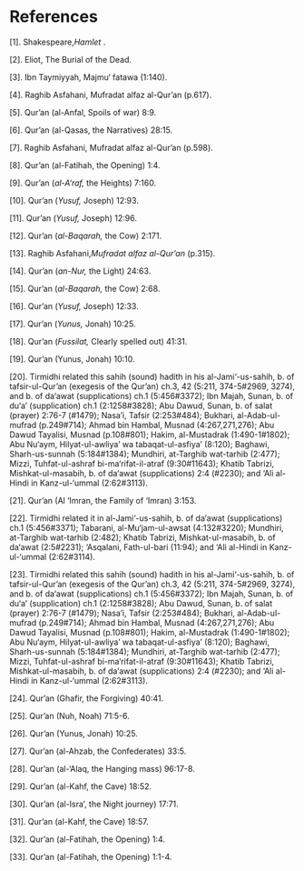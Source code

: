 References
==========

[1]. Shakespeare,*Hamlet* .

[2]. Eliot, The Burial of the Dead.

[3]. Ibn Taymiyyah, Majmu‘ fatawa (1:140).

[4]. Raghib Asfahani, Mufradat alfaz al-Qur’an (p.617).

[5]. Qur’an (al-Anfal, Spoils of war) 8:9.

[6]. Qur’an (al-Qasas, the Narratives) 28:15.

[7]. Raghib Asfahani, Mufradat alfaz al-Qur’an (p.598).

[8]. Qur’an (al-Fatihah, the Opening) 1:4.

[9]. Qur’an (*al-A‘raf,* the Heights) 7:160.

[10]. Qur’an (*Yusuf,* Joseph) 12:93.

[11]. Qur’an (*Yusuf,* Joseph) 12:96.

[12]. Qur’an (*al-Baqarah,* the Cow) 2:171.

[13]. Raghib Asfahani,*Mufradat alfaz al-Qur’an* (p.315).

[14]. Qur’an (*an-Nur,* the Light) 24:63.

[15]. Qur’an (*al-Baqarah,* the Cow) 2:68.

[16]. Qur’an (*Yusuf,* Joseph) 12:33.

[17]. Qur’an (*Yunus,* Jonah) 10:25.

[18]. Qur’an (*Fussilat,* Clearly spelled out) 41:31.

[19]. Qur’an (Yunus, Jonah) 10:10.

[20]. Tirmidhi related this sahih (sound) hadith in his
al-Jami‘-us-sahih, b. of tafsir-ul-Qur’an (exegesis of the Qur’an) ch.3,
42 (5:211, 374-5\#2969, 3274), and b. of da‘awat (supplications) ch.1
(5:456\#3372); Ibn Majah, Sunan, b. of du‘a’ (supplication) ch.1
(2:1258\#3828); Abu Dawud, Sunan, b. of salat (prayer) 2:76-7 (\#1479);
Nasa’i, Tafsir (2:253\#484); Bukhari, al-Adab-ul-mufrad (p.249\#714);
Ahmad bin Hambal, Musnad (4:267,271,276); Abu Dawud Tayalisi, Musnad
(p.108\#801); Hakim, al-Mustadrak (1:490-1\#1802); Abu Nu‘aym,
Hilyat-ul-awliya’ wa tabaqat-ul-asfiya’ (8:120); Baghawi,
Sharh-us-sunnah (5:184\#1384); Mundhiri, at-Targhib wat-tarhib (2:477);
Mizzi, Tuhfat-ul-ashraf bi-ma‘rifat-il-atraf (9:30\#11643); Khatib
Tabrizi, Mishkat-ul-masabih, b. of da‘awat (supplications) 2:4 (\#2230);
and ‘Ali al-Hindi in Kanz-ul-‘ummal (2:62\#3113).

[21]. Qur’an (Al ‘Imran, the Family of ‘Imran) 3:153.

[22]. Tirmidhi related it in al-Jami‘-us-sahih, b. of da‘awat
(supplications) ch.1 (5:456\#3371); Tabarani, al-Mu‘jam-ul-awsat
(4:132\#3220); Mundhiri, at-Targhib wat-tarhib (2:482); Khatib Tabrizi,
Mishkat-ul-masabih, b. of da‘awat (2:5\#2231); ‘Asqalani, Fath-ul-bari
(11:94); and ‘Ali al-Hindi in Kanz-ul-‘ummal (2:62\#3114).

[23]. Tirmidhi related this sahih (sound) hadith in his
al-Jami‘-us-sahih, b. of tafsir-ul-Qur’an (exegesis of the Qur’an) ch.3,
42 (5:211, 374-5\#2969, 3274), and b. of da‘awat (supplications) ch.1
(5:456\#3372); Ibn Majah, Sunan, b. of du‘a’ (supplication) ch.1
(2:1258\#3828); Abu Dawud, Sunan, b. of salat (prayer) 2:76-7 (\#1479);
Nasa’i, Tafsir (2:253\#484); Bukhari, al-Adab-ul-mufrad (p.249\#714);
Ahmad bin Hambal, Musnad (4:267,271,276); Abu Dawud Tayalisi, Musnad
(p.108\#801); Hakim, al-Mustadrak (1:490-1\#1802); Abu Nu‘aym,
Hilyat-ul-awliya’ wa tabaqat-ul-asfiya’ (8:120); Baghawi,
Sharh-us-sunnah (5:184\#1384); Mundhiri, at-Targhib wat-tarhib (2:477);
Mizzi, Tuhfat-ul-ashraf bi-ma‘rifat-il-atraf (9:30\#11643); Khatib
Tabrizi, Mishkat-ul-masabih, b. of da‘awat (supplications) 2:4 (\#2230);
and ‘Ali al-Hindi in Kanz-ul-‘ummal (2:62\#3113).

[24]. Qur’an (Ghafir, the Forgiving) 40:41.

[25]. Qur’an (Nuh, Noah) 71:5-6.

[26]. Qur’an (Yunus, Jonah) 10:25.

[27]. Qur’an (al-Ahzab, the Confederates) 33:5.

[28]. Qur’an (al-‘Alaq, the Hanging mass) 96:17-8.

[29]. Qur’an (al-Kahf, the Cave) 18:52.

[30]. Qur’an (al-Isra’, the Night journey) 17:71.

[31]. Qur’an (al-Kahf, the Cave) 18:57.

[32]. Qur’an (al-Fatihah, the Opening) 1:4.

[33]. Qur’an (al-Fatihah, the Opening) 1:1-4.


